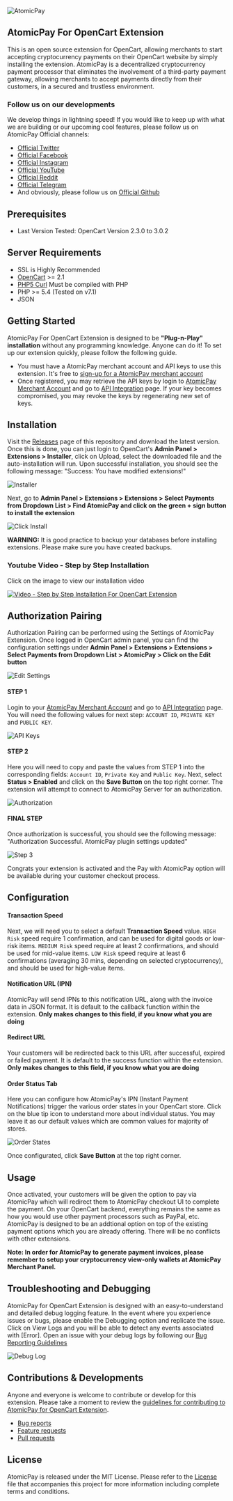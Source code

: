 ![AtomicPay](https://github.com/atomicpay/opencart-plugin/blob/master/assets/atomicpay-plugin-header.png)
## AtomicPay For OpenCart Extension
This is an open source extension for OpenCart, allowing merchants to start accepting cryptocurrency payments on their OpenCart website by simply installing the extension. AtomicPay is a decentralized cryptocurrency payment processor that eliminates the involvement of a third-party payment gateway, allowing merchants to accept payments directly from their customers, in a secured and trustless environment.

### Follow us on our developments
We develop things in lightning speed! If you would like to keep up with what we are building or our upcoming cool features, please follow us on AtomicPay Official channels:
* [Official Twitter](https://twitter.com/AtomicPay)
* [Official Facebook](https://www.facebook.com/atomicpay)
* [Official Instagram](https://instagram.com/atomicpay.io/)
* [Official YouTube](https://www.youtube.com/channel/UCm8tPvdxi8PA97ZMIINYjZQ)
* [Official Reddit](https://www.reddit.com/r/atomicpay)
* [Official Telegram](https://t.me/atomicpay)
* And obviously, please follow us on [Official Github](https://github.com/atomicpay)

## Prerequisites
* Last Version Tested: OpenCart Version 2.3.0 to 3.0.2

## Server Requirements

* SSL is Highly Recommended
* [OpenCart](http://docs.opencart.com/en-gb/requirements/) >= 2.1
* [PHP5 Curl](http://php.net/manual/en/curl.installation.php) Must be compiled with PHP
* PHP >= 5.4 (Tested on v7.1)
* JSON

## Getting Started
AtomicPay For OpenCart Extension is designed to be **"Plug-n-Play" installation** without any programming knowledge. Anyone can do it! To set up our extension quickly, please follow the following guide.

- You must have a AtomicPay merchant account and API keys to use this extension. It's free to [sign-up for a AtomicPay merchant account](https://merchant.atomicpay.io/beta-registration)
- Once registered, you may retrieve the API keys by login to [AtomicPay Merchant Account](https://merchant.atomicpay.io/login) and go to [API Integration](https://merchant.atomicpay.io/apiIntegration) page. If your key becomes compromised, you may revoke the keys by regenerating new set of keys.

## Installation
Visit the [Releases](https://github.com/atomicpay/opencart-plugin/releases) page of this repository and download the latest version. Once this is done, you can just login to OpenCart's **Admin Panel > Extensions > Installer**, click on Upload, select the downloaded file and the auto-installation will run. Upon successful installation, you should see the following message: "Success: You have modified extensions!"

![Installer](https://github.com/atomicpay/opencart-plugin/blob/master/assets/installer.png)

Next, go to **Admin Panel > Extensions > Extensions > Select Payments from Dropdown List > Find AtomicPay and click on the green + sign button to install the extension**

![Click Install](https://github.com/atomicpay/opencart-plugin/blob/master/assets/install.png)

**WARNING:** It is good practice to backup your databases before installing extensions. Please make sure you have created backups.

### Youtube Video - Step by Step Installation
Click on the image to view our installation video

[![Video - Step by Step Installation For OpenCart Extension](https://github.com/atomicpay/opencart-plugin/blob/master/assets/video.png)](https://www.youtube.com/watch?v=davdz9Vci9o)

## Authorization Pairing
Authorization Pairing can be performed using the Settings of AtomicPay Extension.
Once logged in OpenCart admin panel, you can find the configuration settings under **Admin Panel > Extensions > Extensions > Select Payments from Dropdown List > AtomicPay > Click on the Edit button**

![Edit Settings](https://github.com/atomicpay/opencart-plugin/blob/master/assets/edit.png)

#### STEP 1
Login to your [AtomicPay Merchant Account](https://merchant.atomicpay.io/login) and go to [API Integration](https://merchant.atomicpay.io/apiIntegration) page. You will need the following values for next step: `ACCOUNT ID`, `PRIVATE KEY` and `PUBLIC KEY`.

![API Keys](https://github.com/atomicpay/opencart-plugin/blob/master/assets/getting-keys.png)

#### STEP 2
Here you will need to copy and paste the values from STEP 1 into the corresponding fields: `Account ID`, `Private Key` and `Public Key`.
Next, select **Status > Enabled** and click on the **Save Button** on the top right corner. The extension will attempt to connect to AtomicPay Server for an authorization.

![Authorization](https://github.com/atomicpay/opencart-plugin/blob/master/assets/authorization.png)

#### FINAL STEP
Once authorization is successful, you should see the following message: "Authorization Successful. AtomicPay plugin settings updated"

![Step 3](https://github.com/atomicpay/opencart-plugin/blob/master/assets/success.png)

Congrats your extension is activated and the Pay with AtomicPay option will be available during your customer checkout process.

## Configuration
#### Transaction Speed
Next, we will need you to select a default **Transaction Speed** value. `HIGH Risk` speed require 1 confirmation, and can be used for digital goods or low-risk items. `MEDIUM Risk` speed require at least 2 confirmations, and should be used for mid-value items. `LOW Risk` speed require at least 6 confirmations (averaging 30 mins, depending on selected cryptocurrency), and should be used for high-value items.

#### Notification URL (IPN)
AtomicPay will send IPNs to this notification URL, along with the invoice data in JSON format. It is default to the callback function within the extension. **Only makes changes to this field, if you know what you are doing**

#### Redirect URL
Your customers will be redirected back to this URL after successful, expired or failed payment. It is default to the success function within the extension. **Only makes changes to this field, if you know what you are doing**

#### Order Status Tab
Here you can configure how AtomicPay's IPN (Instant Payment Notifications) trigger the various order states in your OpenCart store. Click on the blue tip icon to understand more about individual status. You may leave it as our default values which are common values for majority of stores.

![Order States](https://github.com/atomicpay/opencart-plugin/blob/master/assets/order_status.png)

Once configurated, click **Save Button** at the top right corner.

## Usage
Once activated, your customers will be given the option to pay via AtomicPay which will redirect them to AtomicPay checkout UI to complete the payment. On your OpenCart backend, everything remains the same as how you would use other payment processors such as PayPal, etc. AtomicPay is designed to be an addtional option on top of the existing payment options which you are already offering. There will be no conflicts with other extensions.

**Note: In order for AtomicPay to generate payment invoices, please remember to setup your cryptocurrency view-only wallets at AtomicPay Merchant Panel.**

## Troubleshooting and Debugging
AtomicPay for OpenCart Extension is designed with an easy-to-understand and detailed debug logging feature. In the event where you experience issues or bugs, please enable the Debugging option and replicate the issue. Click on View Logs and you will be able to detect any events associated with [Error]. Open an issue with your debug logs by following our [Bug Reporting Guidelines](CONTRIBUTING.md#bugs)

![Debug Log](https://github.com/atomicpay/opencart-plugin/blob/master/assets/debugging.png)

## Contributions & Developments
Anyone and everyone is welcome to contribute or develop for this extension. Please take a moment to review the [guidelines for contributing to AtomicPay for OpenCart Extension](https://github.com/atomicpay/opencart-plugin/blob/master/CONTRIBUTING.md).

- [Bug reports](CONTRIBUTING.md#bugs)
- [Feature requests](CONTRIBUTING.md#features)
- [Pull requests](CONTRIBUTING.md#pull-requests)

## License
AtomicPay is released under the MIT License. Please refer to the [License](https://github.com/atomicpay/opencart-plugin/blob/master/LICENSE) file that accompanies this project for more information including complete terms and conditions.
